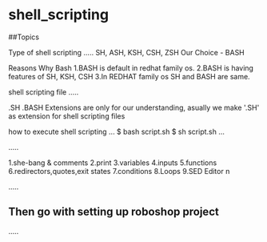 # shell_scripting

##Topics

Type of shell scripting
.....
SH, ASH, KSH, CSH, ZSH
Our Choice - BASH

Reasons Why Bash
1.BASH is default in redhat family os.
2.BASH is having features of SH, KSH, CSH
3.In REDHAT family os SH and BASH are same.

shell scripting file
.....

.SH
.BASH
Extensions are only for our understanding, asually we make '.SH' as extension for shell scripting files


how to execute shell scripting
...
$ bash script.sh
$ sh script.sh
...

.....

1.she-bang & comments
2.print
3.variables
4.inputs
5.functions
6.redirectors,quotes,exit states
7.conditions
8.Loops
9.SED Editor n

.....
## Then go with setting up roboshop project
.....